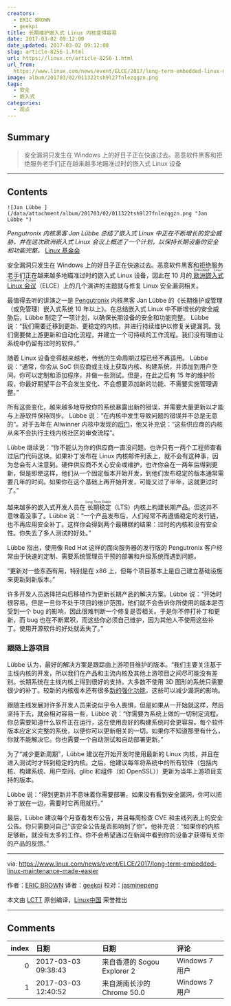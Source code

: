 ```yaml
---
creators:
  - ERIC BROWN
  - geekpi
title: 长期维护嵌入式 Linux 内核变得容易
date: 2017-03-02 09:12:00
date_updated: 2017-03-02 09:12:00
slug: article-8256-1.html
url: https://linux.cn/article-8256-1.html
url_from: 
  https://www.linux.com/news/event/ELCE/2017/long-term-embedded-linux-maintenance-made-easier
image: album/201703/02/011322tsh9l27fnlezqgzn.png
tags:
  - 安全
  - 嵌入式
categories:
  - 观点
---
```


## Summary

> 安全漏洞只发生在 Windows 上的好日子正在快速过去。恶意软件黑客和拒绝服务老手们正在越来越多地瞄准过时的嵌入式 Linux 设备

***

<!-- more -->

## Contents

`![Jan Lübbe ](/data/attachment/album/201703/02/011322tsh9l27fnlezqgzn.png "Jan Lübbe ")`

*Pengutronix 内核黑客 Jan Lübbe 总结了嵌入式 Linux 中正在不断增长的安全威胁，并在这次欧洲嵌入式 Linux 会议上概述了一个计划，以保持长期设备的安全和功能完整。* [Linux 基金会](https://www.linux.com/licenses/category/linux-foundation)

安全漏洞只发生在 Windows 上的好日子正在快速过去。恶意软件黑客和拒绝服务老手们正在越来越多地瞄准过时的嵌入式 Linux 设备，因此在 10 月的[<ruby> 欧洲嵌入式 Linux 会议 <rt>  Embedded Linux Conference Europe </rt></ruby>](http://events.linuxfoundation.org/events/archive/2016/embedded-linux-conference-europe)（ELCE）上的几个演讲的主题就与修复 Linux 安全漏洞相关。

最值得去听的讲演之一是 [Pengutronix](http://www.pengutronix.de/index_en.html) 内核黑客 Jan Lübbe 的《长期维护或管理（或免管理）嵌入式系统 10 年以上》。在总结嵌入式 Linux 中不断增长的安全威胁后，Lübbe 制定了一项计划，以确保长期设备的安全和功能完整。 Lübbe 说：“我们需要迁移到更新、更稳定的内核，并进行持续维护以修复关键漏洞。我们需要做上游更新和自动化流程，并建立一个可持续的工作流程。我们没有理由让系统中仍留有过时的软件。”

随着 Linux 设备变得越来越老，传统的生命周期过程已经不再适用。 Lübbe 说：“通常，你会从 SoC 供应商或主线上获取内核、构建系统，并添加到用户空间。你可以定制和添加程序，并做一些测试。但是，在此之后有 15 年的维护阶段，你最好期望平台不会发生变化、不会想要添加新的功能、不需要实施管理调整。”

所有这些变化，越来越多地导致你的系统暴露出新的错误，并需要大量更新以才能与上游软件保持同步。 Lübbe 说：“在内核中发生导致问题的错误并不总是无意的”。对于去年在 Allwinner 内核中发现的[后门](http://arstechnica.com/security/2016/05/chinese-arm-vendor-left-developer-backdoor-in-kernel-for-android-pi-devices/)，他又补充说：“这些供应商的内核从来不会执行主线内核社区的审查流程”。

Lübbe 继续说：“你不能认为你的供应商一直没问题。也许只有一两个工程师查看过后门代码这块。如果补丁发布在 Linux 内核邮件列表上，就不会有这种事，因为总会有人注意到。硬件供应商不关心安全或维护，也许你会在一两年后得到更新，但是即使这样，他们从一个固定版本开始开发，到他们发布稳定的版本通常需要几年的时间。如果你在这个基础上再开始开发，可能又过了半年，这就更过时了。”

越来越多的嵌入式开发人员在<ruby> 长期稳定 <rt>  Long Term Stable </rt></ruby>（LTS）内核上构建长期产品。但这并不意味着没事了。Lübbe 说：“一个产品发布后，人们经常不再遵循稳定的发行链，也不再应用安全补丁。这样你会得到两个最糟糕的结果：过时的内核和没有安全性。你失去了多人测试的好处。”

Lübbe 指出，使用像 Red Hat 这样的面向服务器的发行版的 Pengutronix 客户经常由于快速的定制、需要系统管理员干预的部署和升级系统而遇到问题。

“更新对一些东西有用，特别是在 x86 上，但每个项目基本上是自己建立基础设施来更新到新版本。”

许多开发人员选择把向后移植作为更新长期产品的解决方案。Lübbe 说：“开始时很容易，但是一旦你不处于项目的维护范围，他们就不会告诉你所使用的版本是否受到一个 bug 的影响，因此很难判断一个修复是否相关。于是你不停打补丁和更新，而 bug 也在不断累积，而这些你必须自己维护，因为其他人不使用这些补丁。使用开源软件的好处就丢失了。”

### 跟随上游项目

Lübbe 认为，最好的解决方案是跟踪由上游项目维护的版本。“我们主要关注基于主线内核的开发，所以我们在产品和主流内核及其他上游项目之间尽可能没有差别。长期系统在主线内核上得到很好的支持。大多数不使用 3D 图形的系统只需要很少的补丁。较新的内核版本还有很多[新的强化功能](https://www.linux.com/news/event/ELCE/2017hardening-kernel-protect-against-attackers)，这些可以减少漏洞的影响。

跟随主线发展对许多开发人员来说似乎令人畏惧，但是如果从一开始就这样，然后坚持下去，就会相对容易一些，Lübbe 说：“你需要为系统上做的一切制定流程。你总需要知道什么软件正在运行，这在使用良好的构建系统时会更容易。每个软件版本应定义完整的系统，以便你可以更新相关的一切。如果你不知道那里有什么，你就不能解决它。你也需要一个自动测试和自动部署更新。”

为了“减少更新周期”，Lübbe 建议在开始开发时使用最新的 Linux 内核，并且在进入测试时才转到稳定的内核。之后，他建议每年将系统中的所有软件（包括内核、构建系统、用户空间、glibc 和组件（如 OpenSSL））更新为当年上游项目支持的版本。

Lübbe 说：“得到更新并不意味着你需要部署。如果没有看到安全漏洞，你可以把补丁放在一边，需要时它再用就行。”

最后，Lübbe 建议每个月查看发布公告，并且每周检查 CVE 和主线列表上的安全公告。你只需要问自己“该安全公告是否影响到了你”。他补充说：“如果你的内核足够新，就没有太多的工作。你不会希望通过在新闻中看到你的设备才获得有关你的产品的反馈。”

---

via: <https://www.linux.com/news/event/ELCE/2017/long-term-embedded-linux-maintenance-made-easier>

作者：[ERIC BROWN](https://www.linux.com/users/ericstephenbrown) 译者：[geekpi](https://github.com/geekpi) 校对：[jasminepeng](https://github.com/jasminepeng)

本文由 [LCTT](https://github.com/LCTT/TranslateProject) 原创编译，[Linux中国](https://linux.cn/) 荣誉推出

***

## Comments

|   index | 日期                | 日期                                       | 评论                                                                                           |
|--------:|:--------------------|:-------------------------------------------|:-----------------------------------------------------------------------------------------------|
|       0 | 2017-03-03 09:38:43 | 来自香港的 Sogou Explorer 2|Windows 7 用户 | 嵌入式设备根本经不起更新，一更新刷系统失败，产品要寄回，成本大增。一般发货了，就不再提供更新了 |
|       1 | 2017-03-03 12:40:52 | 来自湖南长沙的 Chrome 50.0|Windows 7 用户  | 的确，系统和应用的代码出现小改动，就有可能发生莫名其妙的问题                                   |
